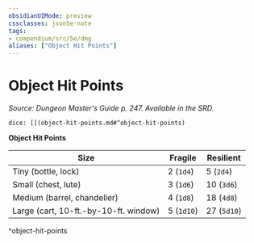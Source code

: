 ```yaml
---
obsidianUIMode: preview
cssclasses: json5e-note
tags:
- compendium/src/5e/dmg
aliases: ["Object Hit Points"]
---
```

# Object Hit Points
*Source: Dungeon Master's Guide p. 247. Available in the SRD.* 

`dice: [](object-hit-points.md#^object-hit-points)`

**Object Hit Points**

| Size | Fragile | Resilient |
|------|---------|-----------|
| Tiny (bottle, lock) | 2 (`1d4`) | 5 (`2d4`) |
| Small (chest, lute) | 3 (`1d6`) | 10 (`3d6`) |
| Medium (barrel, chandelier) | 4 (`1d8`) | 18 (`4d8`) |
| Large (cart, 10-ft.-by-10-ft. window) | 5 (`1d10`) | 27 (`5d10`) |
^object-hit-points